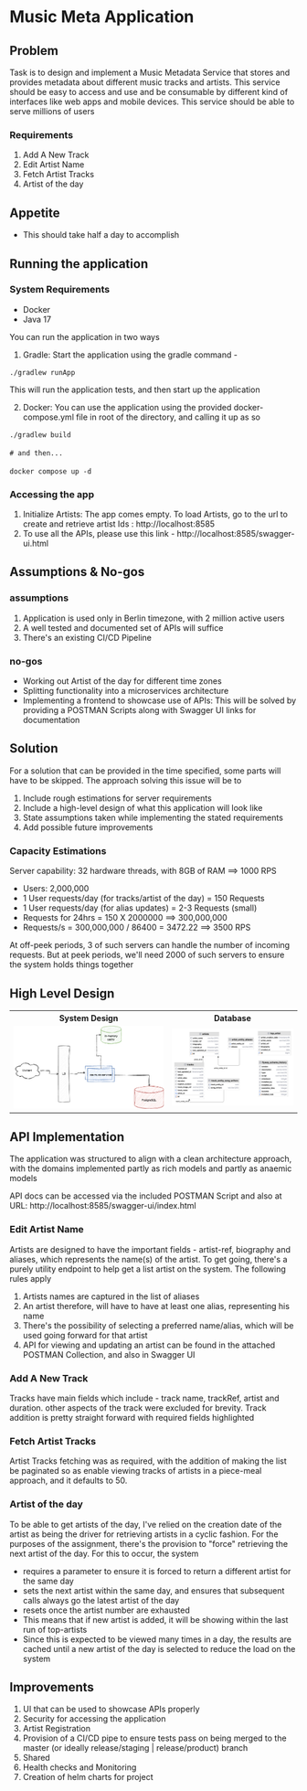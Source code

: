 # Music Meta Application

## Problem

Task is to design and implement a Music Metadata Service that stores and provides metadata about different music tracks
and artists. This service should be easy to access and use and be consumable by different kind of interfaces like web
apps and mobile devices. This service should be able to serve millions of users

### Requirements

1. Add A New Track
2. Edit Artist Name
3. Fetch Artist Tracks
4. Artist of the day

## Appetite

- This should take half a day to accomplish

## Running the application

### System Requirements

- Docker
- Java 17

You can run the application in two ways
1. Gradle: Start the application using the gradle command - 
```
./gradlew runApp
```
This will run the application tests, and then start up the application

2. Docker: You can use the application using the provided docker-compose.yml file in root of the directory, and calling it up as so

```
./gradlew build

# and then... 

docker compose up -d
```

### Accessing the app

1. Initialize Artists: The app comes empty. To load Artists, go to the url to create and retrieve artist
   Ids : http://localhost:8585
2. To use all the APIs, please use this link - http://localhost:8585/swagger-ui.html

## Assumptions & No-gos

### assumptions

1. Application is used only in Berlin timezone, with 2 million active users
2. A well tested and documented set of APIs will suffice
3. There's an existing CI/CD Pipeline

### no-gos

- Working out Artist of the day for different time zones
- Splitting functionality into a microservices architecture
- Implementing a frontend to showcase use of APIs: This will be solved by providing a POSTMAN Scripts along with Swagger
  UI links for documentation

## Solution

For a solution that can be provided in the time specified, some parts will have to be skipped. The approach solving this
issue will be to

1. Include rough estimations for server requirements
2. Include a high-level design of what this application will look like
3. State assumptions taken while implementing the stated requirements
4. Add possible future improvements

### Capacity Estimations

Server capability: 32 hardware threads, with 8GB of RAM ==> 1000 RPS

- Users: 2,000,000
- 1 User requests/day (for tracks/artist of the day) = 150 Requests
- 1 User requests/day (for alias updates) = 2-3 Requests (small)
- Requests for 24hrs = 150 X 2000000 ==> 300,000,000
- Requests/s = 300,000,000 / 86400 = 3472.22 ==> 3500 RPS

At off-peek periods, 3 of such servers can handle the number of incoming requests. But at peek periods, 
we'll need 2000 of such servers to ensure the system holds things together

## High Level Design

<table>
  <tr>
  <th>System Design</th>
  <th>Database</th>
  </tr>
  <tr>
  <td><img src="docs/ice-music-metadata-design.png"></td>
  <td><img src="docs/icemusic-db.png" width="500px"></td>
  </tr>
</table>

## API Implementation

The application was structured to align with a clean architecture approach, with the domains implemented partly as rich
models and partly as anaemic models

API docs can be accessed via the included POSTMAN Script and also at URL: http://localhost:8585/swagger-ui/index.html

### Edit Artist Name

Artists are designed to have the important fields - artist-ref, biography and aliases, which represents the name(s) of
the artist. To get going, there's a purely utility endpoint to help get a list artist on the system.
The following rules apply

1. Artists names are captured in the list of aliases
2. An artist therefore, will have to have at least one alias, representing his name
3. There's the possibility of selecting a preferred name/alias, which will be used going forward for that artist
4. API for viewing and updating an artist can be found in the attached POSTMAN Collection, and also in Swagger UI

### Add A New Track

Tracks have main fields which include - track name, trackRef, artist and duration. other aspects of the track were
excluded for brevity. Track addition is pretty straight forward with required fields highlighted

### Fetch Artist Tracks

Artist Tracks fetching was as required, with the addition of making the list be paginated so as enable viewing tracks of
artists in a piece-meal approach, and it defaults to 50.

### Artist of the day

To be able to get artists of the day, I've relied on the creation date of the artist as being the driver for retrieving
artists in a cyclic fashion. For the purposes of the assignment, there's the provision to "force" retrieving the next
artist of the day. For this to occur, the system

- requires a parameter to ensure it is forced to return a different artist for the same day
- sets the next artist within the same day, and ensures that subsequent calls always go the latest artist of the day
- resets once the artist number are exhausted
- This means that if new artist is added, it will be showing within the last run of top-artists
- Since this is expected to be viewed many times in a day, the results are cached until a new artist of the day is
  selected to reduce the load on the system

## Improvements

1. UI that can be used to showcase APIs properly
2. Security for accessing the application
3. Artist Registration
4. Provision of a CI/CD pipe to ensure tests pass on being merged to the master (or ideally release/staging |
   release/product) branch
5. Shared
6. Health checks and Monitoring
7. Creation of helm charts for project
